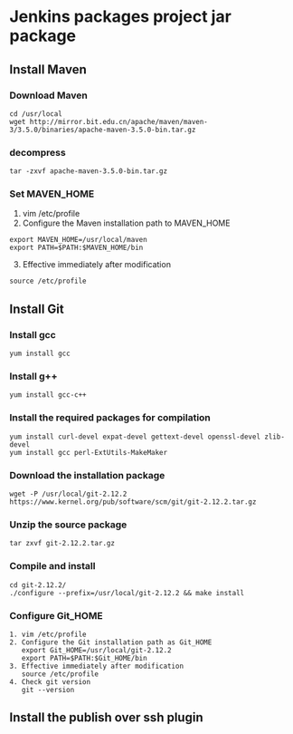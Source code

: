 # Jenkins packages project jar package

## Install Maven

### Download Maven

```shell script
cd /usr/local
wget http://mirror.bit.edu.cn/apache/maven/maven-3/3.5.0/binaries/apache-maven-3.5.0-bin.tar.gz
```

### decompress

```shell script
tar -zxvf apache-maven-3.5.0-bin.tar.gz
```

### Set MAVEN_HOME

1. vim /etc/profile
2. Configure the Maven installation path to MAVEN_HOME
```shell script
export MAVEN_HOME=/usr/local/maven
export PATH=$PATH:$MAVEN_HOME/bin
```
3. Effective immediately after modification
```shell script
source /etc/profile
```

## Install Git

### Install gcc

```shell script
yum install gcc
```

### Install g++
```shell script
yum install gcc-c++
```

### Install the required packages for compilation

```shell script
yum install curl-devel expat-devel gettext-devel openssl-devel zlib-devel
yum install gcc perl-ExtUtils-MakeMaker
```

### Download the installation package
```shell script
wget -P /usr/local/git-2.12.2 https://www.kernel.org/pub/software/scm/git/git-2.12.2.tar.gz
```

### Unzip the source package
```shell script
tar zxvf git-2.12.2.tar.gz
```

### Compile and install
```shell script
cd git-2.12.2/
./configure --prefix=/usr/local/git-2.12.2 && make install
```

### Configure Git_HOME
```shell script
1. vim /etc/profile
2. Configure the Git installation path as Git_HOME
   export Git_HOME=/usr/local/git-2.12.2
   export PATH=$PATH:$Git_HOME/bin
3. Effective immediately after modification
   source /etc/profile
4. Check git version
   git --version
```

## Install the publish over ssh plugin



